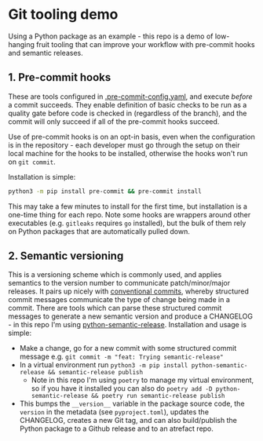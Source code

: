 # Git tooling demo

Using a Python package as an example - this repo is a demo of low-hanging fruit tooling that can improve
your workflow with pre-commit hooks and semantic releases.

## 1. Pre-commit hooks
These are tools configured in [.pre-commit-config.yaml](./.pre-commit-config.yaml), and execute _before_ a commit succeeds.
They enable definition of basic checks to be run as a quality gate before code is checked in (regardless of the branch),
and the commit will only succeed if all of the pre-commit hooks succeed.

Use of pre-commit hooks is on an opt-in basis, even when the configuration is in the repository - each developer must
go through the setup on their local machine for the hooks to be installed, otherwise the hooks won't run on `git commit`.

Installation is simple:
```bash
python3 -m pip install pre-commit && pre-commit install
```

This may take a few minutes to install for the first time, but installation is a one-time thing for each repo.
Note some hooks are wrappers around other executables (e.g. `gitleaks` requires `go` installed), but the bulk
of them rely on Python packages that are automatically pulled down.

## 2. Semantic versioning

This is a versioning scheme which is commonly used, and applies semantics to the version number to communicate patch/minor/major releases.
It pairs up nicely with [conventional commits](https://www.conventionalcommits.org/en/v1.0.0/), whereby structured commit messages communicate the type of
change being made in a commit. There are tools which can parse these structured commit messages to generate a new semantic version and produce a CHANGELOG -
in this repo I'm using [python-semantic-release](https://python-semantic-release.readthedocs.io/en/latest/). Installation and usage is simple:

* Make a change, go for a new commit with some structured commit message e.g. `git commit -m "feat: Trying semantic-release"`
* In a virtual environment run `python3 -m pip install python-semantic-release && semantic-release publish`
  * Note in this repo I'm using `poetry` to manage my virtual environment, so if you have it installed you can also do
    `poetry add -D python-semantic-release && poetry run semantic-release publish`
* This bumps the `__version__` variable in the package source code, the `version` in the metadata (see `pyproject.toml`), updates the CHANGELOG, creates a new Git tag, and can also build/publish the Python package to a Github release and to an atrefact repo.
